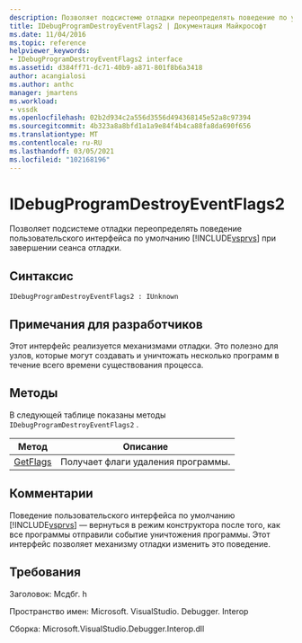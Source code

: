 ```yaml
---
description: Позволяет подсистеме отладки переопределять поведение по умолчанию пользовательского интерфейса Visual Studio при завершении сеанса отладки.
title: IDebugProgramDestroyEventFlags2 | Документация Майкрософт
ms.date: 11/04/2016
ms.topic: reference
helpviewer_keywords:
- IDebugProgramDestroyEventFlags2 interface
ms.assetid: d384ff71-dc71-40b9-a871-801f8b6a3418
author: acangialosi
ms.author: anthc
manager: jmartens
ms.workload:
- vssdk
ms.openlocfilehash: 02b2d934c2a556d3556d494368145e52a8c97394
ms.sourcegitcommit: 4b323a8a8bfd1a1a9e84f4b4ca88fa8da690f656
ms.translationtype: MT
ms.contentlocale: ru-RU
ms.lasthandoff: 03/05/2021
ms.locfileid: "102168196"
---
```

# <a name="idebugprogramdestroyeventflags2"></a>IDebugProgramDestroyEventFlags2
Позволяет подсистеме отладки переопределять поведение пользовательского интерфейса по умолчанию [!INCLUDE[vsprvs](../../../code-quality/includes/vsprvs_md.md)] при завершении сеанса отладки.

## <a name="syntax"></a>Синтаксис

```
IDebugProgramDestroyEventFlags2 : IUnknown
```

## <a name="notes-for-implementers"></a>Примечания для разработчиков
 Этот интерфейс реализуется механизмами отладки. Это полезно для узлов, которые могут создавать и уничтожать несколько программ в течение всего времени существования процесса.

## <a name="methods"></a>Методы
 В следующей таблице показаны методы `IDebugProgramDestroyEventFlags2` .

|Метод|Описание|
|------------|-----------------|
|[GetFlags](../../../extensibility/debugger/reference/idebugprogramdestroyeventflags2-getflags.md)|Получает флаги удаления программы.|

## <a name="remarks"></a>Комментарии
 Поведение пользовательского интерфейса по умолчанию [!INCLUDE[vsprvs](../../../code-quality/includes/vsprvs_md.md)] — вернуться в режим конструктора после того, как все программы отправили событие уничтожения программы. Этот интерфейс позволяет механизму отладки изменить это поведение.

## <a name="requirements"></a>Требования
 Заголовок: Мсдбг. h

 Пространство имен: Microsoft. VisualStudio. Debugger. Interop

 Сборка: Microsoft.VisualStudio.Debugger.Interop.dll
